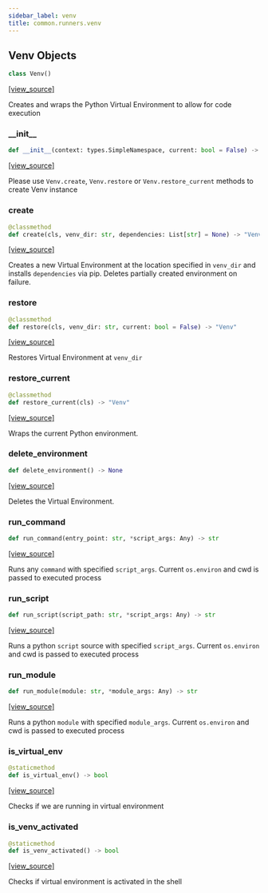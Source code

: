 ```yaml
---
sidebar_label: venv
title: common.runners.venv
---
```


## Venv Objects

```python
class Venv()
```

[[view_source]](https://github.com/dlt-hub/dlt/blob/3739c9ac839aafef713f6d5ebbc6a81b2a39a1b0/dlt/common/runners/venv.py#L22)

Creates and wraps the Python Virtual Environment to allow for code execution

### \_\_init\_\_

```python
def __init__(context: types.SimpleNamespace, current: bool = False) -> None
```

[[view_source]](https://github.com/dlt-hub/dlt/blob/3739c9ac839aafef713f6d5ebbc6a81b2a39a1b0/dlt/common/runners/venv.py#L25)

Please use `Venv.create`, `Venv.restore` or `Venv.restore_current` methods to create Venv instance

### create

```python
@classmethod
def create(cls, venv_dir: str, dependencies: List[str] = None) -> "Venv"
```

[[view_source]](https://github.com/dlt-hub/dlt/blob/3739c9ac839aafef713f6d5ebbc6a81b2a39a1b0/dlt/common/runners/venv.py#L31)

Creates a new Virtual Environment at the location specified in `venv_dir` and installs `dependencies` via pip. Deletes partially created environment on failure.

### restore

```python
@classmethod
def restore(cls, venv_dir: str, current: bool = False) -> "Venv"
```

[[view_source]](https://github.com/dlt-hub/dlt/blob/3739c9ac839aafef713f6d5ebbc6a81b2a39a1b0/dlt/common/runners/venv.py#L45)

Restores Virtual Environment at `venv_dir`

### restore\_current

```python
@classmethod
def restore_current(cls) -> "Venv"
```

[[view_source]](https://github.com/dlt-hub/dlt/blob/3739c9ac839aafef713f6d5ebbc6a81b2a39a1b0/dlt/common/runners/venv.py#L56)

Wraps the current Python environment.

### delete\_environment

```python
def delete_environment() -> None
```

[[view_source]](https://github.com/dlt-hub/dlt/blob/3739c9ac839aafef713f6d5ebbc6a81b2a39a1b0/dlt/common/runners/venv.py#L78)

Deletes the Virtual Environment.

### run\_command

```python
def run_command(entry_point: str, *script_args: Any) -> str
```

[[view_source]](https://github.com/dlt-hub/dlt/blob/3739c9ac839aafef713f6d5ebbc6a81b2a39a1b0/dlt/common/runners/venv.py#L93)

Runs any `command` with specified `script_args`. Current `os.environ` and cwd is passed to executed process

### run\_script

```python
def run_script(script_path: str, *script_args: Any) -> str
```

[[view_source]](https://github.com/dlt-hub/dlt/blob/3739c9ac839aafef713f6d5ebbc6a81b2a39a1b0/dlt/common/runners/venv.py#L100)

Runs a python `script` source with specified `script_args`. Current `os.environ` and cwd is passed to executed process

### run\_module

```python
def run_module(module: str, *module_args: Any) -> str
```

[[view_source]](https://github.com/dlt-hub/dlt/blob/3739c9ac839aafef713f6d5ebbc6a81b2a39a1b0/dlt/common/runners/venv.py#L112)

Runs a python `module` with specified `module_args`. Current `os.environ` and cwd is passed to executed process

### is\_virtual\_env

```python
@staticmethod
def is_virtual_env() -> bool
```

[[view_source]](https://github.com/dlt-hub/dlt/blob/3739c9ac839aafef713f6d5ebbc6a81b2a39a1b0/dlt/common/runners/venv.py#L129)

Checks if we are running in virtual environment

### is\_venv\_activated

```python
@staticmethod
def is_venv_activated() -> bool
```

[[view_source]](https://github.com/dlt-hub/dlt/blob/3739c9ac839aafef713f6d5ebbc6a81b2a39a1b0/dlt/common/runners/venv.py#L134)

Checks if virtual environment is activated in the shell

